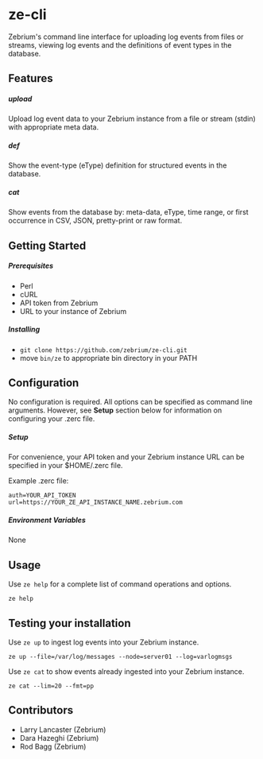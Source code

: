 # ze-cli
Zebrium's command line interface for uploading log events from files or streams, viewing log events and the definitions of event types in the database.
## Features
##### upload
Upload log event data to your Zebrium instance from a file or stream (stdin) with appropriate meta data.
##### def
Show the event-type (eType) definition for structured events in the database.
##### cat
Show events from the database by: meta-data, eType, time range, or first occurrence in CSV, JSON, pretty-print or raw format.
## Getting Started
##### Prerequisites
* Perl
* cURL
* API token from Zebrium
* URL to your instance of Zebrium
##### Installing
* `git clone https://github.com/zebrium/ze-cli.git`
* move `bin/ze` to appropriate bin directory in your PATH
## Configuration
No configuration is required. All options can be specified as command line arguments. However, see **Setup** section below for information on configuring your .zerc file.
##### Setup
For convenience, your API token and your Zebrium instance URL can be specified in your $HOME/.zerc file.

Example .zerc file:
```
auth=YOUR_API_TOKEN
url=https://YOUR_ZE_API_INSTANCE_NAME.zebrium.com
```
##### Environment Variables
None
## Usage
Use `ze help` for a complete list of command operations and options.
```
ze help
```
## Testing your installation
Use `ze up` to ingest log events into your Zebrium instance.
```
ze up --file=/var/log/messages --node=server01 --log=varlogmsgs
```
Use `ze cat` to show events already ingested into your Zebrium instance.
```
ze cat --lim=20 --fmt=pp
```
## Contributors
* Larry Lancaster (Zebrium)
* Dara Hazeghi (Zebrium)
* Rod Bagg (Zebrium)
